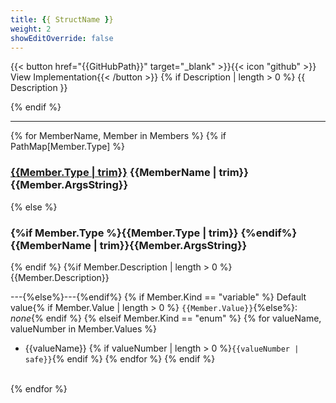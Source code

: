 ```yaml
---
title: {{ StructName }}
weight: 2
showEditOverride: false
---
```

\{\{< button href="{{GitHubPath}}" target="_blank" >\}\}\{\{< icon "github" >\}\} View Implementation\{\{< /button >\}\}
{% if Description | length > 0 %}
{{ Description }}

{% endif %}

---
{% for MemberName, Member in Members %}
{% if PathMap[Member.Type] %}
### [{{Member.Type | trim}}](/bakkesmod_api/{{PathMap[Member.Type]}})&nbsp;{{MemberName | trim}}{{Member.ArgsString}}
{% else %}
### {%if Member.Type %}{{Member.Type | trim}}&nbsp;{%endif%}{{MemberName | trim}}{{Member.ArgsString}}
{% endif %}
{%if Member.Description | length > 0 %}{{Member.Description}}

---{%else%}---{%endif%}
{% if Member.Kind == "variable" %}
Default value{% if Member.Value | length > 0 %}&nbsp;`{{Member.Value}}`{%else%}: _none_{% endif %}
{% elseif Member.Kind == "enum" %}
{% for valueName, valueNumber in Member.Values %}
- {{valueName}} {% if valueNumber | length > 0 %}`{{valueNumber | safe}}`{% endif %}
{% endfor %}
{% endif %}
<br />
{% endfor %}